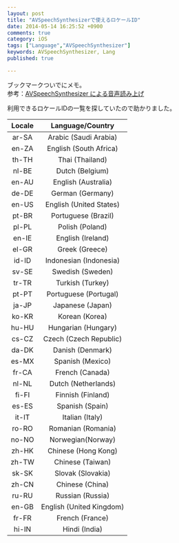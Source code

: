 ```yaml
---
layout: post
title: "AVSpeechSynthesizerで使えるロケールID"
date: 2014-05-14 16:25:52 +0900
comments: true
category: iOS
tags: ["Language","AVSpeechSynthesizer"]
keywords: AVSpeechSynthesizer, Lang
published: true

---
```


ブックマークついでにメモ。  
参考：[AVSpeechSynthesizer による音声読み上げ](http://www.toyship.org/archives/1483)  

利用できるロケールIDの一覧を探していたので助かりました。

<!-- more -->

| Locale |	Language/Country |
|:-------:|:-------:|
| ar-SA |	Arabic (Saudi Arabia)
| en-ZA |	English (South Africa)
| th-TH |	Thai (Thailand)
| nl-BE |	Dutch (Belgium)
| en-AU |	English (Australia)
| de-DE |	German (Germany)
| en-US |	English (United States)
| pt-BR |	Portuguese (Brazil)
| pl-PL |	Polish (Poland)
| en-IE |	English (Ireland)
| el-GR |	Greek (Greece)
| id-ID |	Indonesian (Indonesia)
| sv-SE |	Swedish (Sweden)
| tr-TR |	Turkish (Turkey)
| pt-PT |	Portuguese (Portugal)
| ja-JP |	Japanese (Japan)
| ko-KR |	Korean (Korea)
| hu-HU |	Hungarian (Hungary)
| cs-CZ |	Czech (Czech Republic)
| da-DK |	Danish (Denmark)
| es-MX |	Spanish (Mexico)
| fr-CA |	French (Canada)
| nl-NL |	Dutch (Netherlands)
| fi-FI |	Finnish (Finland)
| es-ES |	Spanish (Spain)
| it-IT |	Italian (Italy)
| ro-RO |	Romanian (Romania)
| no-NO |	Norwegian(Norway)
| zh-HK |	Chinese (Hong Kong)
| zh-TW |	Chinese (Taiwan)
| sk-SK |	Slovak (Slovakia)
| zh-CN |	Chinese (China)
| ru-RU |	Russian (Russia)
| en-GB |	English (United Kingdom)
| fr-FR |	French (France)
| hi-IN |	Hindi (India)
